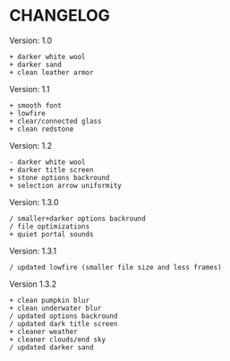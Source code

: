 
# CHANGELOG

Version: 1.0

	+ darker white wool
	+ darker sand
	+ clean leather armor
	
Version: 1.1

	+ smooth font
	+ lowfire
	+ clear/connected glass
	+ clean redstone
	
Version: 1.2

	- darker white wool
	+ darker title screen
	+ stone options backround
	+ selection arrow uniformity

Version: 1.3.0

	/ smaller+darker options backround
	/ file optimizations
	+ quiet portal sounds
	
Version: 1.3.1

	/ updated lowfire (smaller file size and less frames)

Version 1.3.2

	+ clean pumpkin blur
	+ clean underwater blur
	/ updated options backround
	/ updated dark title screen
	+ cleaner weather
	+ cleaner clouds/end sky
	/ updated darker sand
	